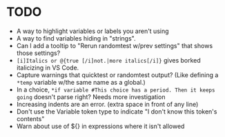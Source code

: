 # TODO

- A way to highlight variables or labels you aren't using
- A way to find variables hiding in "strings".
- Can I add a tooltip to "Rerun randomtest w/prev settings" that shows those settings?
- `[i]Italics or @{true [/i]not.|more italics[/i]}` gives borked italicizing in VS Code.
- Capture warnings that quicktest or randomtest output? (Like defining a `*temp` variable w/the same name as a global.)
- In a choice, `*if variable #This choice has a period. Then it keeps going` doesn't parse right? Needs more investigation
- Increasing indents are an error. (extra space in front of any line)
- Don't use the Variable token type to indicate "I don't know this token's contents"
- Warn about use of ${} in expressions where it isn't allowed